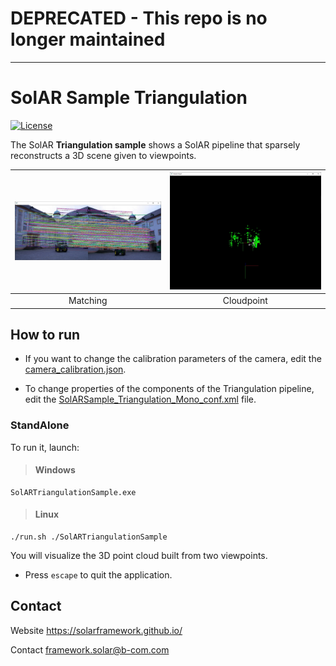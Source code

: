 # DEPRECATED - This repo is no longer maintained
----
# SolAR Sample Triangulation

[![License](https://img.shields.io/github/license/SolARFramework/Sample-triangulation?style=flat-square&label=License)](https://www.apache.org/licenses/LICENSE-2.0)

The SolAR **Triangulation sample** shows a SolAR pipeline that sparsely reconstructs a 3D scene given to viewpoints.


| ![](./SolARSample_Triangulation_Mono/matching.jpg) | ![](./SolARSample_Triangulation_Mono/cloudpoint.jpg) |
|:-:|:-:|
| Matching | Cloudpoint | 


## How to run

* If you want to change the calibration parameters of the camera, edit the [camera_calibration.json](./SolARSample_Triangulation_Mono/camera_calibration.json).

* To change properties of the components of the Triangulation pipeline, edit the [SolARSample_Triangulation_Mono_conf.xml](./SolARSample_Triangulation_Mono/SolARSample_Triangulation_Mono_conf.xml) file.


### StandAlone

To run it, launch:

> #### Windows
>
	SolARTriangulationSample.exe

> #### Linux
>
	./run.sh ./SolARTriangulationSample

You will visualize the 3D point cloud built from two viewpoints.

* Press `escape` to quit the application.

## Contact 
Website https://solarframework.github.io/

Contact framework.solar@b-com.com

